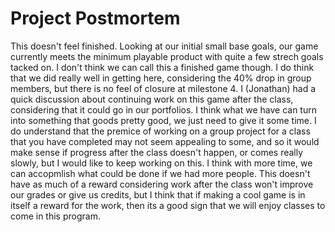 # Project Postmortem
This doesn't feel finished. Looking at our initial small base goals, our game currently meets the minimum playable product with quite a few strech 
goals tacked on. I don't think we can call this a finished game though. I do think that we did really well in getting here, considering the 40% drop 
in group members, but there is no feel of closure at milestone 4. I (Jonathan) had a quick discussion about continuing work on this game after the 
class, considering that it could go in our portfolios. I think what we have can turn into something that goods pretty good, we just need to give it some 
time. I do understand that the premice of working on a group project for a class that you have completed may not seem appealing to some, and so it would 
make sense if progress after the class doesn't happen, or comes really slowly, but I would like to keep working on this. I think with more time, we can 
accopmlish what could be done if we had more people. This doesn't have as much of a reward considering work after the class won't improve our grades or 
give us credits, but I think that if making a cool game is in itself a reward for the work, then its a good sign that we will enjoy classes to come in this 
program.
